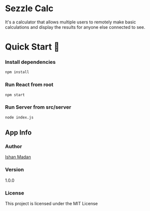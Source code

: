 # Sezzle Calc

It's a calculator that allows multiple users to remotely make basic calculations and display the results for anyone else connected to see.

# Quick Start 🚀

### Install dependencies

```bash
npm install
```

### Run React from root

```bash
npm start
```

### Run Server from src/server

```bash
node index.js
```

## App Info

### Author

[Ishan Madan](https://github.com/ishanmadan1996)

### Version

1.0.0

### License

This project is licensed under the MIT License
